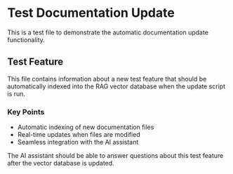 # Test Documentation Update

This is a test file to demonstrate the automatic documentation update functionality.

## Test Feature

This file contains information about a new test feature that should be automatically indexed into the RAG vector database when the update script is run.

### Key Points

- Automatic indexing of new documentation files
- Real-time updates when files are modified
- Seamless integration with the AI assistant

The AI assistant should be able to answer questions about this test feature after the vector database is updated. 